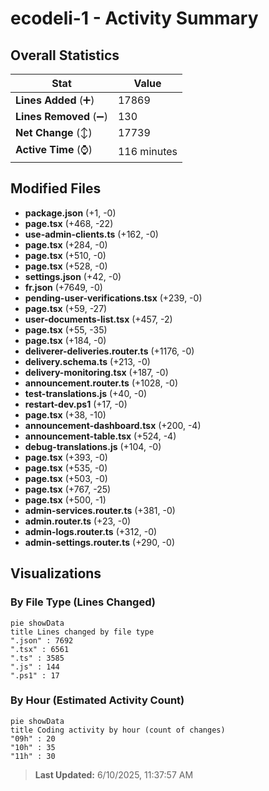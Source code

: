 # ecodeli-1 - Activity Summary 

## Overall Statistics

| Stat                   | Value                                                             |
| ---------------------- | ----------------------------------------------------------------- |
| **Lines Added** (➕)   | 17869                                          |
| **Lines Removed** (➖) | 130                                        |
| **Net Change** (↕)    | 17739                |
| **Active Time** (⌚)   | 116 minutes |


## Modified Files
- **package.json** (+1, -0)
- **page.tsx** (+468, -22)
- **use-admin-clients.ts** (+162, -0)
- **page.tsx** (+284, -0)
- **page.tsx** (+510, -0)
- **page.tsx** (+528, -0)
- **settings.json** (+42, -0)
- **fr.json** (+7649, -0)
- **pending-user-verifications.tsx** (+239, -0)
- **page.tsx** (+59, -27)
- **user-documents-list.tsx** (+457, -2)
- **page.tsx** (+55, -35)
- **page.tsx** (+184, -0)
- **deliverer-deliveries.router.ts** (+1176, -0)
- **delivery.schema.ts** (+213, -0)
- **delivery-monitoring.tsx** (+187, -0)
- **announcement.router.ts** (+1028, -0)
- **test-translations.js** (+40, -0)
- **restart-dev.ps1** (+17, -0)
- **page.tsx** (+38, -10)
- **announcement-dashboard.tsx** (+200, -4)
- **announcement-table.tsx** (+524, -4)
- **debug-translations.js** (+104, -0)
- **page.tsx** (+393, -0)
- **page.tsx** (+535, -0)
- **page.tsx** (+503, -0)
- **page.tsx** (+767, -25)
- **page.tsx** (+500, -1)
- **admin-services.router.ts** (+381, -0)
- **admin.router.ts** (+23, -0)
- **admin-logs.router.ts** (+312, -0)
- **admin-settings.router.ts** (+290, -0)

## Visualizations

### By File Type (Lines Changed)

```mermaid
pie showData
title Lines changed by file type
".json" : 7692
".tsx" : 6561
".ts" : 3585
".js" : 144
".ps1" : 17
```

### By Hour (Estimated Activity Count)

```mermaid
pie showData
title Coding activity by hour (count of changes)
"09h" : 20
"10h" : 35
"11h" : 30
```


> **Last Updated:** 6/10/2025, 11:37:57 AM